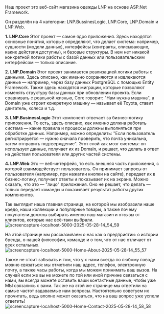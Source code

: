 Наш проект это веб-сайт магазина одежды LNP на основе ASP.Net Framework.

Он разделён на 4 категории: LNP.BussinesLogic, LNP.Core, LNP.Domain и LNP.Web.

**1. LNP.Core**
Этот проект — самое ядро приложения. Здесь находятся основные понятия, которые определяют, что делает система: например, сущности (модели данных), интерфейсы (контракты, описывающие, какие действия доступны), и базовые структуры. 
В нем нет никакой конкретной логики работы с базой данных или пользовательским интерфейсом — только описание.

**2. LNP.Domain**
Этот проект занимается реализацией логики работы с данными. Здесь описано, как именно сохраняются и извлекаются данные — например, через базу данных PostgreSQL с помощью Entity Framework. Также здесь находятся миграции, которые позволяют изменять структуру базы данных при обновлении проекта.
Если сравнивать с реальной жизнью, Core говорит: "Нам нужна машина", а Domain уже строит конкретную машину — называет её Toyota, ставит двигатель, колеса и т.д.

**3. LNP.BusinessLogic**
Этот компонент отвечает за бизнес-логику приложения. То есть, здесь описано, как именно должна работать система — какие правила и процессы должны выполняться при обработке данных. Например, можно определить: "Если пользователь регистрируется — нужно сначала проверить, что почта уникальна, затем отправить подтверждение".
Этот слой как мозг системы: он использует данные, получает их из Domain, и решает, что делать в ответ на действия пользователя или других частей системы.

**4. LNP.Web**
Это — веб-интерфейс, то есть внешняя часть приложения, с которой взаимодействует пользователь. Он принимает запросы от пользователя (например, при нажатии кнопки на сайте), передает их в бизнес-логику, получает ответы и показывает их на экране.
Можно сказать, что это — "лицо" приложения. Оно не решает, что делать — только передает команды и показывает результат работы других компонентов.


Так выглядит наша главная страница, на которой мы изобразили наше кредо, наши коллекции и популярные товары, а также почему покупатели должны выбирать именно наш магазин и отзывы от клиентов, которые нас всё-таки выбрали.
![screencapture-localhost-5000-2025-05-28-14_54_59](https://github.com/user-attachments/assets/ddbb6ba4-5acc-4b73-9ca2-92beca8dfad5)

На этой странице мы рассказываем о нас как о предприятии: о истории бренда, о нашей философии, команде и о том, что от нас отличает от всех остальных.
![screencapture-localhost-5000-Home-About-2025-05-28-14_55_57](https://github.com/user-attachments/assets/22b4c8bd-acea-4388-96c8-3a29fa698b26)

Также не стоит забывать и том, что у с нами всегда по любому поводу можно связаться: мы отметили наш адрес, телефон, электронную почту, а также часы работы, когда мы можем принимать ваш вызов. 
На случай если же вы не можете по той или иной причине связаться с нами, вы всегда можете оставить ваши контактные данные, чтобы уже МЫ связались с вами.
Так же на этой же странице мы ответили на самые частот задаваемые нам вопросы. Настоятельно советуем их прочитать, ведь вполне может оказаться, что на ваш вопрос уже успели ответить!
![screencapture-localhost-5000-Home-Contact-2025-05-28-14_58_58](https://github.com/user-attachments/assets/b2b09765-6799-47e5-8f3a-28ecca4c0511)
